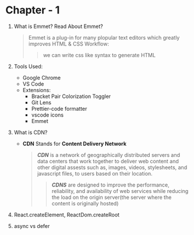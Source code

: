 # Chapter - 1

1. What is Emmet? Read About Emmet?
   > Emmet is a plug-in for many plopular text editors which greatly improves HTML & CSS Workflow:
   >> we can write css like syntax to generate HTML
2. Tools Used:
    - Google Chrome
    - VS Code
    - Extensions:
        - Bracket Pair Colorization Toggler
        - Git Lens
        - Prettier-code formatter
        - vscode icons
        - Emmet
3. What is CDN?
    - **CDN** Stands for **Content Delivery Network**
      > ***CDN*** is a network of geographically distributed servers and data centers that work together to deliver web content and other digital assests such as, images, videos, stylesheets, and javascript files, to users based on their location.
      >> ***CDNS*** are designed to improve the performance, reliability, and availability of web services while reducing the load on the origin server(the server where the content is originally hosted)

4. React.createElement, ReactDom.createRoot
5. async vs defer
